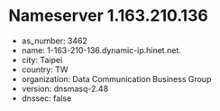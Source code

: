 # Nameserver 1.163.210.136

* as_number: 3462
* name: 1-163-210-136.dynamic-ip.hinet.net.
* city: Taipei
* country: TW
* organization: Data Communication Business Group
* version: dnsmasq-2.48
* dnssec: false

